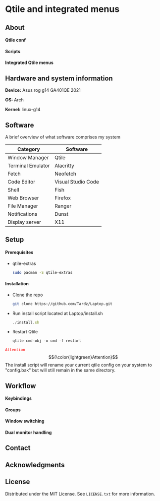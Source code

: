 # Qtile and integrated menus

## About

#### Qtile conf

#### Scripts

#### Integrated Qtile menus

## Hardware and system information

**Device:** Asus rog g14 GA401QE 2021  

**OS:** Arch

**Kernel:** linux-g14

## Software
A brief overview of what software comprises my system

| Category           | Software                    |
|--------------------|-----------------------------|
| Window Manager     | Qtile                       |
| Terminal Emulator  | Alacritty                   |
| Fetch              | Neofetch                    |
| Code Editor        | Visual Studio Code          |
| Shell              | Fish                        |
| Web Browser        | Firefox                     |
| File Manager       | Ranger                      |
| Notifications      | Dunst                       |
| Display server     | X11                         |

## Setup

#### Prerequisites
* qtile-extras

   ```sh
   sudo pacman -S qtile-extras
   ```

#### Installation 

* Clone the repo

   ```sh
   git clone https://github.com/Tardz/Laptop.git
   ```   
* Run install script located at Laptop/install.sh
  
   ```js
   ./install.sh
   ```
* Restart Qtile
  
   ```js
   qtile cmd-obj -o cmd -f restart
   ```
<code style="color : red">Attention</code>
$${\color{lightgreen}Attention}$$
The install script will rename your current qtile config on your system to "config.bak" but will still remain in the same directory. 

## Workflow

#### Keybindings
#### Groups
#### Window switching
#### Dual monitor handling

## Contact

## Acknowledgments

## License

Distributed under the MIT License. See `LICENSE.txt` for more information.

